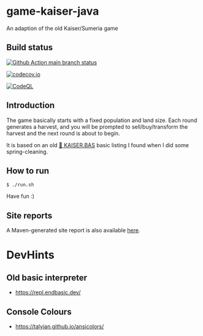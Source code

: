 # game-kaiser-java
An adaption of the old Kaiser/Sumeria game

## Build status
[![Github Action main branch status](https://github.com/ottlinger/game-kaiser-java/actions/workflows/maven.yml/badge.svg?branch=main)](https://github.com/ottlinger/game-kaiser-java/actions)

[![codecov.io](https://codecov.io/github/ottlinger/game-kaiser-java/coverage.svg?branch=main)](https://codecov.io/github/ottlinger/game-kaiser-java?branch=main)

[![CodeQL](https://github.com/ottlinger/game-kaiser-java/actions/workflows/codeql.yml/badge.svg?branch=main)](https://github.com/ottlinger/game-kaiser-java/actions/workflows/codeql.yml)

## Introduction

The game basically starts with a fixed population and land size.
Each round generates a harvest, and you will be prompted to sell/buy/transform the harvest and the next round is about to begin.

It is based on an old [📃 KAISER.BAS](./kaiser_basic1992.pdf) basic listing I found when I did some spring-cleaning.

## How to run

```
$ ./run.sh
```

Have fun :)
 
## Site reports

A Maven-generated site report is also available [here](https://ottlinger.github.io/game-kaiser-java/).

# DevHints

## Old basic interpreter

* https://repl.endbasic.dev/

## Console Colours

* https://talyian.github.io/ansicolors/
